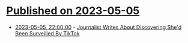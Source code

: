 # [Published on 2023-05-05](index.md)

* [2023-05-05, 22:00:00](https://yro.slashdot.org/story/23/05/05/1951248/journalist-writes-about-discovering-shed-been-surveilled-by-tiktok?utm_source=rss1.0mainlinkanon&utm_medium=feed) - [Journalist Writes About Discovering She'd Been Surveilled By TikTok](https://yro.slashdot.org/story/23/05/05/1951248/journalist-writes-about-discovering-shed-been-surveilled-by-tiktok?utm_source=rss1.0mainlinkanon&utm_medium=feed)
